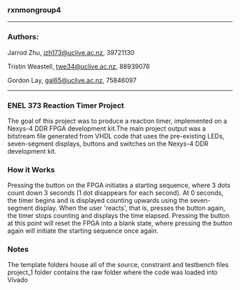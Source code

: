### rxnmongroup4

--------------------------------------------------------------------------------

### Authors:
Jarrod Zhu, jzh173@uclive.ac.nz, 39721130 

Tristin Weastell, twe34@uclive.ac.nz, 88939076
 
Gordon Lay, gal65@uclive.ac.nz, 75846097

--------------------------------------------------------------------------------

### ENEL 373 Reaction Timer Project
The goal of this project was to produce a reaction timer, implemented on a 
Nexys-4 DDR FPGA development kit.The main project output was a bitstream file 
generated from VHDL code that uses the pre-existing LEDs, seven-segment 
displays, buttons and switches on the Nexys-4 DDR development kit. 

### How it Works
Pressing the button on the FPGA initiates a starting sequence, where 3 dots 
count down 3 seconds (1 dot disappears for each second). At 0 seconds, the timer
begins and is displayed counting upwards using the seven-segment display. When 
the user 'reacts', that is, presses the button again, the timer stops counting 
and displays the time elapsed. Pressing the button at this point will reset the 
FPGA into a blank state, where pressing the button again will initiate the 
starting sequence once again.

### Notes
The template folders house all of the source, constraint and testbench files
project_1 folder contains the raw folder where the code was loaded into Vivado
